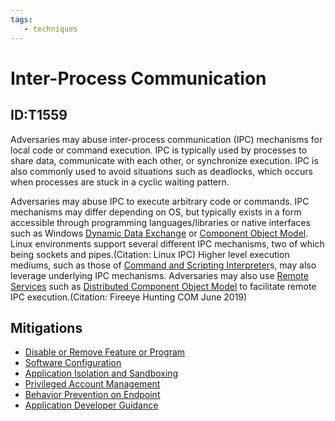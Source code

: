 ```yaml
---
tags:
   - techniques
---
```

# Inter-Process Communication
## ID:T1559
Adversaries may abuse inter-process communication (IPC) mechanisms for local code or command execution. IPC is typically used by processes to share data, communicate with each other, or synchronize execution. IPC is also commonly used to avoid situations such as deadlocks, which occurs when processes are stuck in a cyclic waiting pattern. 

Adversaries may abuse IPC to execute arbitrary code or commands. IPC mechanisms may differ depending on OS, but typically exists in a form accessible through programming languages/libraries or native interfaces such as Windows [Dynamic Data Exchange](techniques/T1559/002) or [Component Object Model](techniques/T1559/001). Linux environments support several different IPC mechanisms, two of which being sockets and pipes.(Citation: Linux IPC) Higher level execution mediums, such as those of [Command and Scripting Interpreter](techniques/T1059)s, may also leverage underlying IPC mechanisms. Adversaries may also use [Remote Services](techniques/T1021) such as [Distributed Component Object Model](techniques/T1021/003) to facilitate remote IPC execution.(Citation: Fireeye Hunting COM June 2019)
## Mitigations
* [Disable or Remove Feature or Program](mitigations/M1042)
* [Software Configuration](mitigations/M1054)
* [Application Isolation and Sandboxing](mitigations/M1048)
* [Privileged Account Management](mitigations/M1026)
* [Behavior Prevention on Endpoint](mitigations/M1040)
* [Application Developer Guidance](mitigations/M1013)
